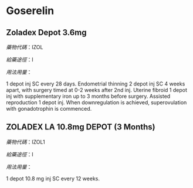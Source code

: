 # Goserelin

## Zoladex Depot 3.6mg

*藥物代碼*：IZOL

*給藥途徑*：I

*用法用量*：

1 depot inj SC every 28 days. Endometrial thinning 2 depot inj SC 4 weeks apart, with surgery timed at 0-2 weeks after 2nd inj. Uterine fibroid 1 depot inj with supplementary iron up to 3 months before surgery. Assisted reproduction 1 depot inj. When downregulation is achieved, superovulation with gonadotrophin is commenced.

## ZOLADEX LA 10.8mg DEPOT (3 Months)

*藥物代碼*：IZOL1

*給藥途徑*：I

*用法用量*：

1 depot 10.8 mg inj SC every 12 weeks.

